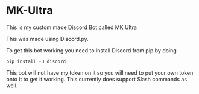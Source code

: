 # MK-Ultra
This is my custom made Discord Bot called MK Ultra


This was made using Discord.py.

To get this bot working you need to install Discord from pip by doing

```pip install -U discord```

This bot will not have my token on it so you will need to put your own token onto it to get it working. This currently does support Slash commands as well.
